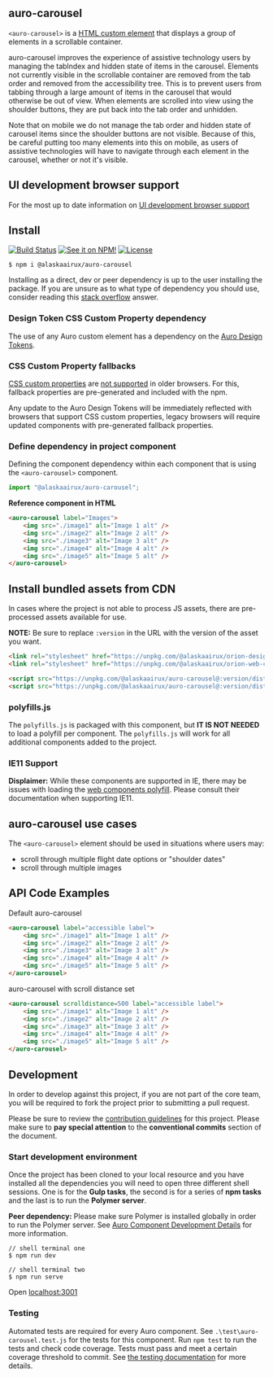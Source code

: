 ## auro-carousel

`<auro-carousel>` is a [HTML custom element](https://developer.mozilla.org/en-US/docs/Web/Web_Components/Using_custom_elements) that displays a group of elements in a scrollable container.

auro-carousel improves the experience of assistive technology users by managing the tabIndex and hidden state of items in the carousel. Elements not currently visible in the scrollable container are removed from the tab
order and removed from the accessibility tree. This is to prevent users from tabbing through a large amount of items in the carousel that would otherwise be out of view. When elements are scrolled into view using the shoulder buttons, they are put back into the tab order and unhidden.

Note that on mobile we do not manage the tab order and hidden state of carousel items since the shoulder buttons are not visible. Because of this, be careful putting too many elements into this on mobile, as users of assistive technologies will have to navigate through each element in the carousel, whether or not it's visible.

## UI development browser support

For the most up to date information on [UI development browser support](https://auro.alaskaair.com/support/browsersSupport)

## Install

[![Build Status](https://img.shields.io/github/workflow/status/AlaskaAirlines/auro-carousel/Test%20and%20publish?branch=master&style=for-the-badge)](https://github.com/AlaskaAirlines/auro-carousel/actions?query=workflow%3A%22test+and+publish%22)
[![See it on NPM!](https://img.shields.io/npm/v/@alaskaairux/auro-carousel?style=for-the-badge&color=orange)](https://www.npmjs.com/package/@alaskaairux/auro-carousel)
[![License](https://img.shields.io/npm/l/@alaskaairux/auro-carousel?color=blue&style=for-the-badge)](https://www.apache.org/licenses/LICENSE-2.0)

```shell
$ npm i @alaskaairux/auro-carousel
```

Installing as a direct, dev or peer dependency is up to the user installing the package. If you are unsure as to what type of dependency you should use, consider reading this [stack overflow](https://stackoverflow.com/questions/18875674/whats-the-difference-between-dependencies-devdependencies-and-peerdependencies) answer.

### Design Token CSS Custom Property dependency

The use of any Auro custom element has a dependency on the [Auro Design Tokens](https://auro.alaskaair.com/getting-started/developers/design-tokens).

### CSS Custom Property fallbacks

[CSS custom properties](https://developer.mozilla.org/en-US/docs/Web/CSS/Using_CSS_custom_properties) are [not supported](https://auro.alaskaair.com/support/custom-properties) in older browsers. For this, fallback properties are pre-generated and included with the npm.

Any update to the Auro Design Tokens will be immediately reflected with browsers that support CSS custom properties, legacy browsers will require updated components with pre-generated fallback properties.

### Define dependency in project component

Defining the component dependency within each component that is using the `<auro-carousel>` component.

```javascript
import "@alaskaairux/auro-carousel";
```

**Reference component in HTML**

```html
<auro-carousel label="Images">
    <img src="./image1" alt="Image 1 alt" />
    <img src="./image2" alt="Image 2 alt" />
    <img src="./image3" alt="Image 3 alt" />
    <img src="./image4" alt="Image 4 alt" />
    <img src="./image5" alt="Image 5 alt" />
</auro-carousel>
```

## Install bundled assets from CDN

In cases where the project is not able to process JS assets, there are pre-processed assets available for use.

**NOTE:** Be sure to replace `:version` in the URL with the version of the asset you want.

```html
<link rel="stylesheet" href="https://unpkg.com/@alaskaairux/orion-design-tokens@:version/dist/tokens/CSSTokenProperties.css" />
<link rel="stylesheet" href="https://unpkg.com/@alaskaairux/orion-web-core-style-sheets@:version/dist/bundled/baseline.css" />

<script src="https://unpkg.com/@alaskaairux/auro-carousel@:version/dist/polyfills.js"></script>
<script src="https://unpkg.com/@alaskaairux/auro-carousel@:version/dist/auro-carousel__bundled.js"></script>
```

### polyfills.js

The `polyfills.js` is packaged with this component, but **IT IS NOT NEEDED** to load a polyfill per component. The `polyfills.js` will work for all additional components added to the project.

### IE11 Support

**Displaimer:** While these components are supported in IE, there may be issues with loading the [web components polyfill](https://www.webcomponents.org/polyfills). Please consult their documentation when supporting IE11.


## auro-carousel use cases

The `<auro-carousel>` element should be used in situations where users may:

* scroll through multiple flight date options or "shoulder dates"
* scroll through multiple images

## API Code Examples

Default auro-carousel

```html
<auro-carousel label="accessible label">
    <img src="./image1" alt="Image 1 alt" />
    <img src="./image2" alt="Image 2 alt" />
    <img src="./image3" alt="Image 3 alt" />
    <img src="./image4" alt="Image 4 alt" />
    <img src="./image5" alt="Image 5 alt" />
</auro-carousel>
```

auro-carousel with scroll distance set

```html
<auro-carousel scrolldistance=500 label="accessible label">
    <img src="./image1" alt="Image 1 alt" />
    <img src="./image2" alt="Image 2 alt" />
    <img src="./image3" alt="Image 3 alt" />
    <img src="./image4" alt="Image 4 alt" />
    <img src="./image5" alt="Image 5 alt" />
</auro-carousel>
```

## Development

In order to develop against this project, if you are not part of the core team, you will be required to fork the project prior to submitting a pull request.

Please be sure to review the [contribution guidelines](https://auro.alaskaair.com/getting-started/developers/contributing) for this project. Please make sure to **pay special attention** to the **conventional commits** section of the document.

### Start development environment

Once the project has been cloned to your local resource and you have installed all the dependencies you will need to open three different shell sessions. One is for the **Gulp tasks**, the second is for a series of **npm tasks** and the last is to run the **Polymer server**.

**Peer dependency:** Please make sure Polymer is installed globally in order to run the Polymer server. See [Auro Component Development Details](https://github.com/AlaskaAirlines/auro_docs/blob/master/src/TECH_DETAILS.md) for more information.

```shell
// shell terminal one
$ npm run dev

// shell terminal two
$ npm run serve
```

Open [localhost:3001](http://localhost:3001/)

### Testing
Automated tests are required for every Auro component. See `.\test\auro-carousel.test.js` for the tests for this component. Run `npm test` to run the tests and check code coverage. Tests must pass and meet a certain coverage threshold to commit. See [the testing documentation](https://auro.alaskaair.com/support/tests) for more details.
